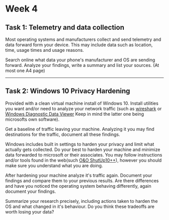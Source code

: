 # **Week 4** 

## **Task 1:** Telemetry and data collection

Most operating systems and manufacturers collect and send telemetry and data forward form your device. This may include data such as location, time, usage times and usage reasons. 

Search online what data your phone's manufacturer and OS are sending forward. Analyze your findings, write a summary and list your sources. (At most one A4 page)

---

## **Task 2:** Windows 10 Privacy Hardening

Provided with a clean virtual machine install of Windows 10. Install utilities you want and/or need to analyze your network traffic (such as [wireshark](https://www.wireshark.org/) or [Windows Diagnostic Data Viewer](https://docs.microsoft.com/en-us/windows/privacy/diagnostic-data-viewer-overview) Keep in mind the latter one being microsofts own software). 

Get a baseline of traffic leaving your machine. Analyzing it you may find destinations for the traffic, document all these findings.

Windows includes built in settings to harden your privacy and limit what actually gets collected. Do your best to harden your machine and minimize data forwarded to microsoft or their associates. You may follow instructions and/or tools found in the web(such [O&O ShutUp10++](https://www.oo-software.com/en/shutup10)), however you should make sure you understand what you are doing.

After hardening your machine analyze it's traffic again. Document your findings and compare them to your previous results. Are there differences and have you noticed the operating system behaving differently, again document your findings.

Summarize your research precisely, including actions taken to harden the OS and what changed in it's behaviour. Do you think these tradeoffs are worth losing your data?

